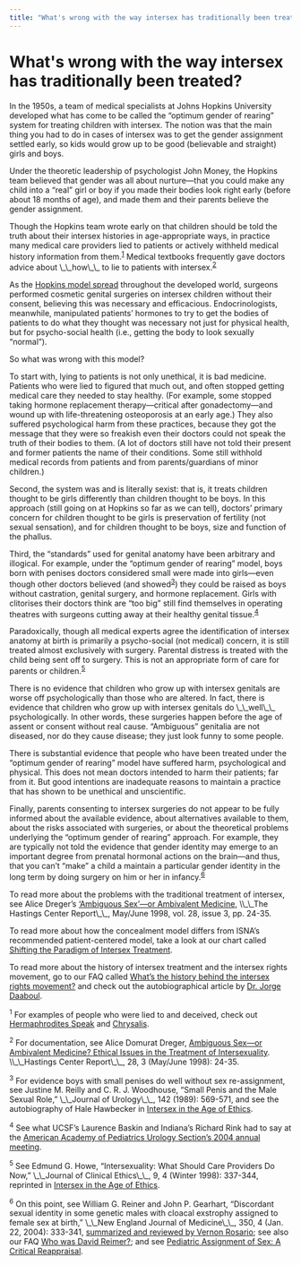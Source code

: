 ```yaml
---
title: "What's wrong with the way intersex has traditionally been treated?"
---
```


# What's wrong with the way intersex has traditionally been treated?

<p>In the 1950s, a team of medical specialists at Johns Hopkins University developed what has come to be called the &#8220;optimum gender of rearing&#8221; system for treating children with intersex. The notion was that the main thing you had to do in cases of intersex was to get the gender assignment settled early, so kids would grow up to be good (believable and straight) girls and boys.  </p>


<p>Under the theoretic leadership of psychologist John Money, the Hopkins team believed that gender was all about nurture&#8212;that you could make any child into a &#8220;real&#8221; girl or boy if you made their bodies look right early (before about 18 months of age), and made them and their parents believe the gender assignment.  </p>

<p>Though the Hopkins team wrote early on that children should be told the truth about their intersex histories in age-appropriate ways, in practice many medical care providers lied to patients or actively withheld medical history information from them.<sup class="footnote" id="fnrev2650192195d88c348dc8b6-1"><a href="#fn2650192195d88c348dc8b6-1">1</a></sup> Medical textbooks frequently gave doctors advice about \_\_how\_\_ to lie to patients with intersex.<sup class="footnote" id="fnrev2650192195d88c348dc8b6-2"><a href="#fn2650192195d88c348dc8b6-2">2</a></sup>  </p>

<p>As the <a href="/articles/daaboul_history">Hopkins model spread</a> throughout the developed world, surgeons performed cosmetic genital surgeries on intersex children without their consent, believing this was necessary and efficacious. Endocrinologists, meanwhile, manipulated patients&#8217; hormones to try to get the bodies of patients to do what they thought was necessary not just for physical health, but for psycho-social health (i.e., getting the body to look sexually &#8220;normal&#8221;).  </p>

<p>So what was wrong with this model?  </p>

<p>To start with, lying to patients is not only unethical, it is bad medicine. Patients who were lied to figured that much out, and often stopped getting medical care they needed to stay healthy. (For example, some stopped taking hormone replacement therapy&#8212;critical after gonadectomy&#8212;and wound up with life-threatening osteoporosis at an early age.) They also suffered psychological harm from these practices, because they got the message that they were so freakish even their doctors could not speak the truth of their bodies to them. (A lot of doctors still have not told their present and former patients the name of their conditions. Some still withhold medical records from patients and from parents/guardians of minor children.)  </p>

<p>Second, the system was and is literally sexist: that is, it treats children thought to be girls differently than children thought to be boys. In this approach (still going on at Hopkins so far as we can tell), doctors&#8217; primary concern for children thought to be girls is preservation of fertility (not sexual sensation), and for children thought to be boys, size and function of the phallus.  </p>

<p>Third, the &#8220;standards&#8221; used for genital anatomy have been arbitrary and illogical. For example, under the &#8220;optimum gender of rearing&#8221; model, boys born with penises doctors considered small were made into girls&#8212;even though other doctors believed (and showed<sup class="footnote" id="fnrev2650192195d88c348dc8b6-3"><a href="#fn2650192195d88c348dc8b6-3">3</a></sup>) they could be raised as boys without castration, genital surgery, and hormone replacement. Girls with clitorises their doctors think are &#8220;too big&#8221; still find themselves in operating theatres with surgeons cutting away at their healthy genital tissue.<sup class="footnote" id="fnrev2650192195d88c348dc8b6-4"><a href="#fn2650192195d88c348dc8b6-4">4</a></sup>  </p>

<p>Paradoxically, though all medical experts agree the identification of intersex anatomy at birth is primarily a psycho-social (not medical) concern, it is still treated almost exclusively with surgery. Parental distress is treated with the child being sent off to surgery. This is not an appropriate form of care for parents or children.<sup class="footnote" id="fnrev2650192195d88c348dc8b6-5"><a href="#fn2650192195d88c348dc8b6-5">5</a></sup>  </p>

<p>There is no evidence that children who grow up with intersex genitals are worse off psychologically than those who are altered. In fact, there is evidence that children who grow up with intersex genitals do \_\_well\_\_ psychologically. In other words, these surgeries happen before the age of assent or consent without real cause. &#8220;Ambiguous&#8221; genitalia are not diseased, nor do they cause disease; they just look funny to some people.  </p>

<p>There is substantial evidence that people who have been treated under the &#8220;optimum gender of rearing&#8221; model have suffered harm, psychological and physical. This does not mean doctors intended to harm their patients; far from it. But good intentions are inadequate reasons to maintain a practice that has shown to be unethical and unscientific.  </p>

<p>Finally, parents consenting to intersex surgeries do not appear to be fully informed about the available evidence, about alternatives available to them, about the risks associated with surgeries, or about the theoretical problems underlying the &#8220;optimum gender of rearing&#8221; approach. For example, they are typically not told the evidence that gender identity may emerge to an important degree from prenatal hormonal actions on the brain&#8212;and thus, that you can&#8217;t &#8220;make&#8221; a child a maintain a particular gender identity in the long term by doing surgery on him or her in infancy.<sup class="footnote" id="fnrev2650192195d88c348dc8b6-6"><a href="#fn2650192195d88c348dc8b6-6">6</a></sup>  </p>

<p>To read more about the problems with the traditional treatment of intersex, see Alice Dreger&#8217;s <a href="/articles/ambivalent%5C_medicine">&#8216;Ambiguous Sex&#8217;&#8212;or Ambivalent Medicine</a>, \\_\_The Hastings Center Report\_\_, May/June 1998, vol. 28, issue 3, pp. 24-35.  </p>

<p>To read more about how the concealment model differs from <span class="caps">ISNA</span>&#8217;s recommended patient-centered model, take a look at our chart called <a href="/compare">Shifting the Paradigm of Intersex Treatment</a>.  </p>

<p>To read more about the history of intersex treatment and the intersex rights movement, go to our <span class="caps">FAQ</span> called <a href="/faq/history">What&#8217;s the history behind the intersex rights movement?</a> and check out the autobiographical article by <a href="/articles/daaboul_history">Dr. Jorge Daaboul</a>.  </p>

<p class="footnote" id="fn2650192195d88c348dc8b6-1"><sup>1</sup> For examples of people who were lied to and deceived, check out <a href="/videos/hermaphrodites_speak">Hermaphrodites Speak</a> and <a href="/books/chrysalis">Chrysalis</a>.  </p>

<p class="footnote" id="fn2650192195d88c348dc8b6-2"><sup>2</sup> For documentation, see Alice Domurat Dreger, <a href="/articles/ambivalent%5C_medicine">Ambiguous Sex&#8212;or Ambivalent Medicine? Ethical Issues in the Treatment of Intersexuality</a>. \\_\_Hastings Center Report\_\_, 28, 3 (May/June 1998): 24-35.  </p>

<p class="footnote" id="fn2650192195d88c348dc8b6-3"><sup>3</sup> For evidence boys with small penises do well without sex re-assignment, see Justine M. Reilly and C. R. J. Woodhouse, &#8220;Small Penis and the Male Sexual Role,&#8221; \_\_Journal of Urology\_\_, 142 (1989): 569-571, and see the autobiography of Hale Hawbecker in <a href="/books/ageofethics">Intersex in the Age of Ethics</a>.  </p>

<p class="footnote" id="fn2650192195d88c348dc8b6-4"><sup>4</sup> See what <span class="caps">UCSF</span>&#8217;s Laurence Baskin and Indiana&#8217;s Richard Rink had to say at the <a href="/node/655">American Academy of Pediatrics Urology Section&#8217;s 2004 annual meeting</a>.  </p>

<p class="footnote" id="fn2650192195d88c348dc8b6-5"><sup>5</sup> See Edmund G. Howe, &#8220;Intersexuality: What Should Care Providers Do Now,&#8221; \_\_Journal of Clinical Ethics\_\_, 9, 4 (Winter 1998): 337-344, reprinted in <a href="/books/ageofethics">Intersex in the Age of Ethics</a>.  </p>

<p class="footnote" id="fn2650192195d88c348dc8b6-6"><sup>6</sup> On this point, see William G. Reiner and John P. Gearhart, &#8220;Discordant sexual identity in some genetic males with cloacal exstrophy assigned to female sex at birth,&#8221; \_\_New England Journal of Medicine\_\_, 350, 4 (Jan. 22, 2004): 333-341, <a href="/node/564">summarized and reviewed by Vernon Rosario</a>; see also our <span class="caps">FAQ</span> <a href="/faq/reimer">Who was David Reimer?</a>; and see <a href="/books/reappraisal">Pediatric Assignment of Sex: A Critical Reappraisal</a>.</p>